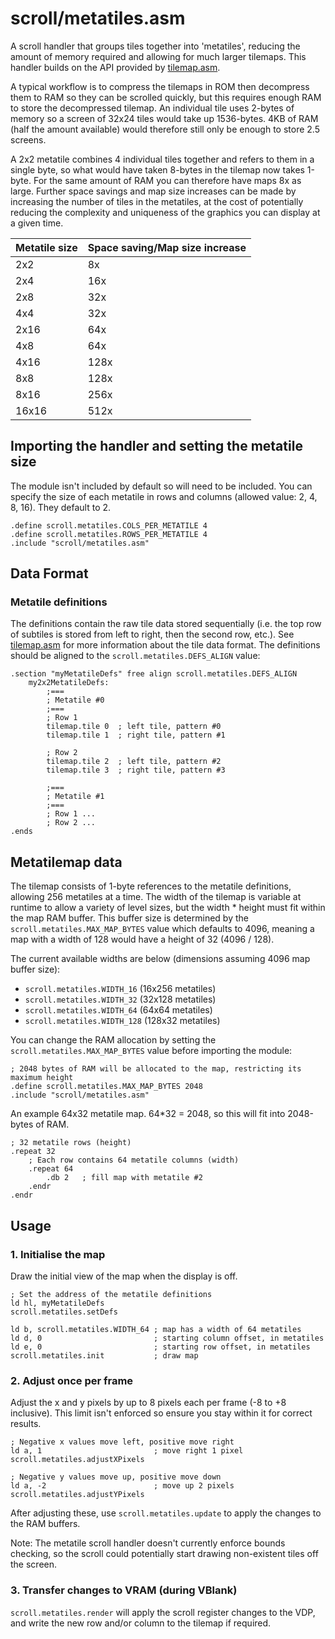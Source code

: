 # scroll/metatiles.asm

A scroll handler that groups tiles together into 'metatiles', reducing the amount of memory required and allowing for much larger tilemaps. This handler builds on the API provided by [tilemap.asm](../tilemap.md).

A typical workflow is to compress the tilemaps in ROM then decompress them to RAM so they can be scrolled quickly, but this requires enough RAM to store the decompressed tilemap. An individual tile uses 2-bytes of memory so a screen of 32x24 tiles would take up 1536-bytes. 4KB of RAM (half the amount available) would therefore still only be enough to store 2.5 screens.

A 2x2 metatile combines 4 individual tiles together and refers to them in a single byte, so what would have taken 8-bytes in the tilemap now takes 1-byte. For the same amount of RAM you can therefore have maps 8x as large. Further space savings and map size increases can be made by increasing the number of tiles in the metatiles, at the cost of potentially reducing the complexity and uniqueness of the graphics you can display at a given time.

| Metatile size | Space saving/Map size increase|
|---------------|-------------------------------|
| 2x2           | 8x                            |
| 2x4           | 16x                           |
| 2x8           | 32x                           |
| 4x4           | 32x                           |
| 2x16          | 64x                           |
| 4x8           | 64x                           |
| 4x16          | 128x                          |
| 8x8           | 128x                          |
| 8x16          | 256x                          |
| 16x16         | 512x                          |


## Importing the handler and setting the metatile size

The module isn't included by default so will need to be included. You can specify the size of each metatile in rows and columns (allowed value: 2, 4, 8, 16). They default to 2.

```
.define scroll.metatiles.COLS_PER_METATILE 4
.define scroll.metatiles.ROWS_PER_METATILE 4
.include "scroll/metatiles.asm"
```

## Data Format

### Metatile definitions

The definitions contain the raw tile data stored sequentially (i.e. the top row of subtiles is stored from left to right, then the second row, etc.). See [tilemap.asm](../tilemap.md) for more information about the tile data format. The definitions should be aligned to the `scroll.metatiles.DEFS_ALIGN` value:

```
.section "myMetatileDefs" free align scroll.metatiles.DEFS_ALIGN
    my2x2MetatileDefs:
        ;===
        ; Metatile #0
        ;===
        ; Row 1
        tilemap.tile 0  ; left tile, pattern #0
        tilemap.tile 1  ; right tile, pattern #1

        ; Row 2
        tilemap.tile 2  ; left tile, pattern #2
        tilemap.tile 3  ; right tile, pattern #3

        ;===
        ; Metatile #1
        ;===
        ; Row 1 ...
        ; Row 2 ...
.ends
```

## Metatilemap data

The tilemap consists of 1-byte references to the metatile definitions, allowing 256 metatiles at a time. The width of the tilemap is variable at runtime to allow a variety of level sizes, but the width * height must fit within the map RAM buffer. This buffer size is determined by the `scroll.metatiles.MAX_MAP_BYTES` value which defaults to 4096, meaning a map with a width of 128 would have a height of 32 (4096 / 128).

The current available widths are below (dimensions assuming 4096 map buffer size):
- `scroll.metatiles.WIDTH_16` (16x256 metatiles)
- `scroll.metatiles.WIDTH_32` (32x128 metatiles)
- `scroll.metatiles.WIDTH_64` (64x64 metatiles)
- `scroll.metatiles.WIDTH_128` (128x32 metatiles)

You can change the RAM allocation by setting the `scroll.metatiles.MAX_MAP_BYTES` value before importing the module:

```
; 2048 bytes of RAM will be allocated to the map, restricting its maximum height
.define scroll.metatiles.MAX_MAP_BYTES 2048
.include "scroll/metatiles.asm"
```

An example 64x32 metatile map. 64*32 = 2048, so this will fit into 2048-bytes of RAM.

```
; 32 metatile rows (height)
.repeat 32
    ; Each row contains 64 metatile columns (width)
    .repeat 64
        .db 2   ; fill map with metatile #2
    .endr
.endr
```

## Usage

### 1. Initialise the map

Draw the initial view of the map when the display is off.

```
; Set the address of the metatile definitions
ld hl, myMetatileDefs
scroll.metatiles.setDefs

ld b, scroll.metatiles.WIDTH_64 ; map has a width of 64 metatiles
ld d, 0                         ; starting column offset, in metatiles
ld e, 0                         ; starting row offset, in metatiles
scroll.metatiles.init           ; draw map
```

### 2. Adjust once per frame

Adjust the x and y pixels by up to 8 pixels each per frame (-8 to +8 inclusive). This limit isn't enforced so ensure you stay within it for correct results.

```
; Negative x values move left, positive move right
ld a, 1                         ; move right 1 pixel
scroll.metatiles.adjustXPixels
```

```
; Negative y values move up, positive move down
ld a, -2                        ; move up 2 pixels
scroll.metatiles.adjustYPixels
```

After adjusting these, use `scroll.metatiles.update` to apply the changes to the RAM buffers.

Note: The metatile scroll handler doesn't currently enforce bounds checking, so the scroll could potentially start drawing non-existent tiles off the screen.

### 3. Transfer changes to VRAM (during VBlank)

`scroll.metatiles.render` will apply the scroll register changes to the VDP, and write the new row and/or column to the tilemap if required.
